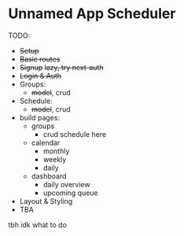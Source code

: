 # Unnamed App Scheduler

TODO:
- ~~Setup~~
- ~~Basic routes~~
- ~~Signup~~ ~~lazy, try next-auth~~
- ~~Login & Auth~~
- Groups:
  - ~~model~~, crud
- Schedule:
  - ~~model~~, crud
- build pages:
  - groups
    - crud schedule here
  - calendar
    - monthly
    - weekly
    - daily
  - dashboard
    - daily overview
    - upcoming queue
- Layout & Styling
- TBA

tbh idk what to do
